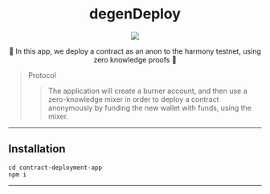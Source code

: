
<h1 align="center">
  degenDeploy
</h1>

<p align="center">
  <img src="https://img.shields.io/badge/solidity-v0.8.12-orange"></img>
</p>

<p align="center">🍄 In this app, we deploy a contract as an anon to the harmony testnet, using zero knowledge proofs 🍄</p>

> Protocol 
> > The application will create a burner account, and then use a zero-knowledge mixer in order to deploy a contract anonymously by funding the new wallet with funds, using the mixer.

------------

## Installation

```
cd contract-deployment-app
npm i
```

------------
